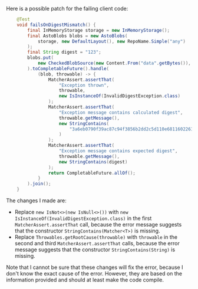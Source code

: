 Here is a possible patch for the failing client code:
```java
    @Test
    void failsOnDigestMismatch() {
        final InMemoryStorage storage = new InMemoryStorage();
        final AstoBlobs blobs = new AstoBlobs(
            storage, new DefaultLayout(), new RepoName.Simple("any")
        );
        final String digest = "123";
        blobs.put(
            new CheckedBlobSource(new Content.From("data".getBytes()), new Digest.Sha256(digest))
        ).toCompletableFuture().handle(
            (blob, throwable) -> {
                MatcherAssert.assertThat(
                    "Exception thrown",
                    throwable,
                    new IsInstanceOf(InvalidDigestException.class)
                );
                MatcherAssert.assertThat(
                    "Exception message contains calculated digest",
                    throwable.getMessage(),
                    new StringContains(
                        "3a6eb0790f39ac87c94f3856b2dd2c5d110e6811602261a9a923d3bb23adc8b7"
                    )
                );
                MatcherAssert.assertThat(
                    "Exception message contains expected digest",
                    throwable.getMessage(),
                    new StringContains(digest)
                );
                return CompletableFuture.allOf();
            }
        ).join();
    }
```
The changes I made are:

* Replace `new IsNot<>(new IsNull<>())` with `new IsInstanceOf(InvalidDigestException.class)` in the first `MatcherAssert.assertThat` call, because the error message suggests that the constructor `StringContains(Matcher<T>)` is missing.
* Replace `Throwables.getRootCause(throwable)` with `throwable` in the second and third `MatcherAssert.assertThat` calls, because the error message suggests that the constructor `StringContains(String)` is missing.

Note that I cannot be sure that these changes will fix the error, because I don't know the exact cause of the error. However, they are based on the information provided and should at least make the code compile.